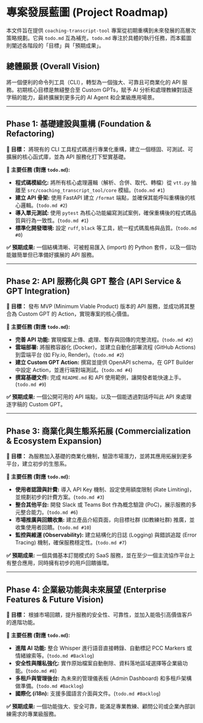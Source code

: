 # 專案發展藍圖 (Project Roadmap)

本文件旨在提供 `coaching-transcript-tool` 專案從初期重構到未來發展的高層次策略規劃。它與 `todo.md` 互為補充，`todo.md` 專注於具體的執行任務，而本藍圖則闡述各階段的「目標」與「預期成果」。

## 總體願景 (Overall Vision)

將一個便利的命令列工具（CLI），轉型為一個強大、可靠且可商業化的 API 服務。初期核心目標是無縫整合至 Custom GPTs，賦予 AI 分析和處理教練對話逐字稿的能力，最終擴展到更多元的 AI Agent 和企業級應用場景。

---

## Phase 1: 基礎建設與重構 (Foundation & Refactoring)

**🎯 目標：** 將現有的 CLI 工具程式碼進行專業化重構，建立一個穩固、可測試、可擴展的核心函式庫，並為 API 服務化打下堅實基礎。

**🔑 主要任務 (對應 `todo.md`):**
- **程式碼模組化:** 將所有核心處理邏輯（解析、合併、取代、轉檔）從 `vtt.py` 抽離至 `src/coaching_transcript_tool/core` 模組。(`todo.md #1`)
- **建立 API 骨架:** 使用 FastAPI 建立 `/format` 端點，並確保其能呼叫重構後的核心邏輯。(`todo.md #2`)
- **導入單元測試:** 使用 `pytest` 為核心功能編寫測試案例，確保重構後的程式碼品質與行為一致性。(`todo.md #1`)
- **標準化開發環境:** 設定 `ruff`, `black` 等工具，統一程式碼風格與品質。(`todo.md #0`)

**✅ 預期成果:** 一個結構清晰、可被輕易匯入 (import) 的 Python 套件，以及一個功能雖簡單但已準備好擴展的 API 服務。

---

## Phase 2: API 服務化與 GPT 整合 (API Service & GPT Integration)

**🎯 目標：** 發布 MVP (Minimum Viable Product) 版本的 API 服務，並成功將其整合為 Custom GPT 的 Action，實現專案的核心價值。

**🔑 主要任務 (對應 `todo.md`):**
- **完善 API 功能:** 實現檔案上傳、處理、暫存與回傳的完整流程。(`todo.md #2`)
- **雲端部署:** 將服務容器化 (Docker)，並建立自動化部署流程 (GitHub Actions) 到雲端平台 (如 Fly.io, Render)。(`todo.md #2`)
- **建立 Custom GPT Action:** 撰寫並提供 OpenAPI schema，在 GPT Builder 中設定 Action，並進行端對端測試。(`todo.md #4`)
- **撰寫基礎文件:** 完成 `README.md` 和 API 使用範例，讓開發者能快速上手。(`todo.md #9`)

**✅ 預期成果:** 一個公開可用的 API 端點，以及一個能透過對話呼叫此 API 來處理逐字稿的 Custom GPT。

---

## Phase 3: 商業化與生態系拓展 (Commercialization & Ecosystem Expansion)

**🎯 目標：** 為服務加入基礎的商業化機制，驗證市場潛力，並將其應用拓展到更多平台，建立初步的生態系。

**🔑 主要任務 (對應 `todo.md`):**
- **使用者認證與計費:** 導入 API Key 機制、設定使用額度限制 (Rate Limiting)，並規劃初步的計費方案。(`todo.md #3`)
- **整合其他平台:** 開發 Slack 或 Teams Bot 作為概念驗證 (PoC)，展示服務的多元整合能力。(`todo.md #6`)
- **市場推廣與回饋收集:** 建立產品介紹頁面，向目標社群 (如教練社群) 推廣，並收集使用者回饋。(`todo.md #10`)
- **監控與維運 (Observability):** 建立結構化的日誌 (Logging) 與錯誤追蹤 (Error Tracing) 機制，確保服務穩定性。(`todo.md #7`)

**✅ 預期成果:** 一個具備基本訂閱模式的 SaaS 服務，並在至少一個主流協作平台上有整合應用，同時擁有初步的用戶回饋循環。

---

## Phase 4: 企業級功能與未來展望 (Enterprise Features & Future Vision)

**🎯 目標：** 根據市場回饋，提升服務的安全性、可靠性，並加入能吸引高價值客戶的進階功能。

**🔑 主要任務 (對應 `todo.md`):**
- **進階 AI 功能:** 整合 Whisper 進行語音直接轉錄、自動標記 PCC Markers 或情緒線索等。(`todo.md #Backlog`)
- **安全性與隱私強化:** 實作原始檔案自動刪除、資料落地區域選擇等企業級功能。(`todo.md #8`)
- **多租戶與管理後台:** 為未來的管理儀表板 (Admin Dashboard) 和多租戶架構做準備。(`todo.md #Backlog`)
- **國際化 (i18n):** 支援多國語言介面與文件。(`todo.md #Backlog`)

**✅ 預期成果:** 一個功能強大、安全可靠，能滿足專業教練、顧問公司或企業內部訓練需求的專業級服務。